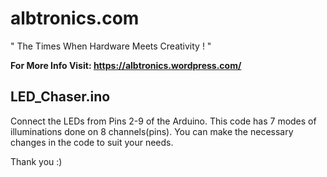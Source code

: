 # albtronics.com

" The Times When Hardware Meets Creativity ! "

**For More Info Visit: https://albtronics.wordpress.com/**


## LED_Chaser.ino

Connect the LEDs from Pins 2-9 of the Arduino.
This code has 7 modes of illuminations done on 8 channels(pins).
You can make the necessary changes in the code to suit your needs.

Thank you :)
